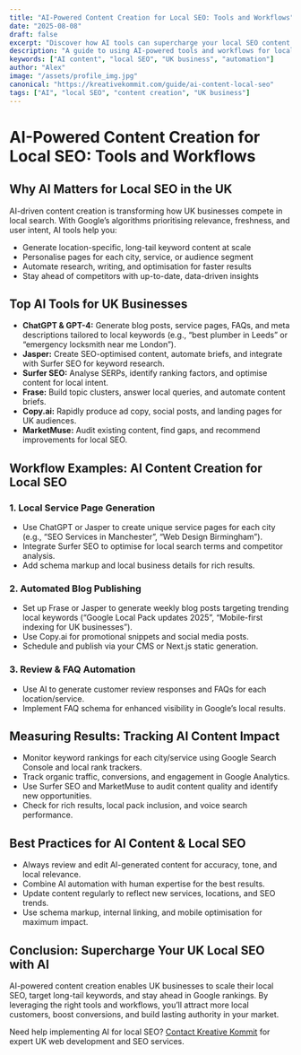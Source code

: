 ```yaml
---
title: "AI-Powered Content Creation for Local SEO: Tools and Workflows"
date: "2025-08-08"
draft: false
excerpt: "Discover how AI tools can supercharge your local SEO content strategy."
description: "A guide to using AI-powered tools and workflows for local SEO content creation in the UK."
keywords: ["AI content", "local SEO", "UK business", "automation"]
author: "Alex"
image: "/assets/profile_img.jpg"
canonical: "https://kreativekommit.com/guide/ai-content-local-seo"
tags: ["AI", "local SEO", "content creation", "UK business"]
---
```



# AI-Powered Content Creation for Local SEO: Tools and Workflows

## Why AI Matters for Local SEO in the UK

AI-driven content creation is transforming how UK businesses compete in local search. With Google’s algorithms prioritising relevance, freshness, and user intent, AI tools help you:
- Generate location-specific, long-tail keyword content at scale
- Personalise pages for each city, service, or audience segment
- Automate research, writing, and optimisation for faster results
- Stay ahead of competitors with up-to-date, data-driven insights

## Top AI Tools for UK Businesses

- **ChatGPT & GPT-4:** Generate blog posts, service pages, FAQs, and meta descriptions tailored to local keywords (e.g., “best plumber in Leeds” or “emergency locksmith near me London”).
- **Jasper:** Create SEO-optimised content, automate briefs, and integrate with Surfer SEO for keyword research.
- **Surfer SEO:** Analyse SERPs, identify ranking factors, and optimise content for local intent.
- **Frase:** Build topic clusters, answer local queries, and automate content briefs.
- **Copy.ai:** Rapidly produce ad copy, social posts, and landing pages for UK audiences.
- **MarketMuse:** Audit existing content, find gaps, and recommend improvements for local SEO.

## Workflow Examples: AI Content Creation for Local SEO

### 1. Local Service Page Generation
- Use ChatGPT or Jasper to create unique service pages for each city (e.g., “SEO Services in Manchester”, “Web Design Birmingham”).
- Integrate Surfer SEO to optimise for local search terms and competitor analysis.
- Add schema markup and local business details for rich results.

### 2. Automated Blog Publishing
- Set up Frase or Jasper to generate weekly blog posts targeting trending local keywords (“Google Local Pack updates 2025”, “Mobile-first indexing for UK businesses”).
- Use Copy.ai for promotional snippets and social media posts.
- Schedule and publish via your CMS or Next.js static generation.

### 3. Review & FAQ Automation
- Use AI to generate customer review responses and FAQs for each location/service.
- Implement FAQ schema for enhanced visibility in Google’s local results.

## Measuring Results: Tracking AI Content Impact

- Monitor keyword rankings for each city/service using Google Search Console and local rank trackers.
- Track organic traffic, conversions, and engagement in Google Analytics.
- Use Surfer SEO and MarketMuse to audit content quality and identify new opportunities.
- Check for rich results, local pack inclusion, and voice search performance.

## Best Practices for AI Content & Local SEO

- Always review and edit AI-generated content for accuracy, tone, and local relevance.
- Combine AI automation with human expertise for the best results.
- Update content regularly to reflect new services, locations, and SEO trends.
- Use schema markup, internal linking, and mobile optimisation for maximum impact.

## Conclusion: Supercharge Your UK Local SEO with AI

AI-powered content creation enables UK businesses to scale their local SEO, target long-tail keywords, and stay ahead in Google rankings. By leveraging the right tools and workflows, you’ll attract more local customers, boost conversions, and build lasting authority in your market.

Need help implementing AI for local SEO? [Contact Kreative Kommit](mailto:hello@kreativekommit.com) for expert UK web development and SEO services.
